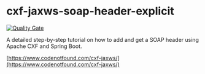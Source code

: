 # cxf-jaxws-soap-header-explicit

[![Quality Gate](https://sonarcloud.io/api/badges/gate?key=com.codenotfound:cxf-jaxws-soap-header-explicit)](https://sonarcloud.io/dashboard/index/com.codenotfound:cxf-jaxws-soap-header-explicit)

A detailed step-by-step tutorial on how to add and get a SOAP header using Apache CXF and Spring Boot.

[https://www.codenotfound.com/cxf-jaxws/](https://www.codenotfound.com/cxf-jaxws/)
